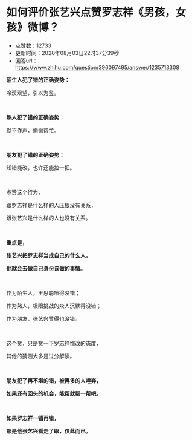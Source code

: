 # 如何评价张艺兴点赞罗志祥《男孩，女孩》微博？
- 点赞数：12733
- 更新时间：2020年08月03日22时37分39秒
- 回答url：https://www.zhihu.com/question/396097495/answer/1235713308
<body>
 <p data-pid="TWnnSn-0"><b>陌生人犯了错的正确姿势：</b></p>
 <p data-pid="xmQct-B2">冷漠观望，引以为鉴。</p>
 <p class="ztext-empty-paragraph"><br></p>
 <p data-pid="LmA4fncv"><b>熟人犯了错的正确姿势：</b></p>
 <p data-pid="7m7km6tr">默不作声，偷偷帮忙。</p>
 <p class="ztext-empty-paragraph"><br></p>
 <p data-pid="p4zhhOtz"><b>朋友犯了错的正确姿势：</b></p>
 <p data-pid="CFED0FnL">知错能改，也许还能拉一把。</p>
 <p class="ztext-empty-paragraph"><br></p>
 <p data-pid="ySfaspYO">点赞这个行为，</p>
 <p data-pid="yWrSIFvH">跟罗志祥是什么样的人压根没有关系，</p>
 <p data-pid="PxLWFjlC">跟张艺兴是什么样的人也没有关系。</p>
 <p class="ztext-empty-paragraph"><br></p>
 <p data-pid="pPof_uJl"><b>重点是，</b></p>
 <p data-pid="barAlK9O"><b>张艺兴把罗志祥当成自己的什么人，</b></p>
 <p data-pid="OStPtcZJ"><b>他就会去做自己身份该做的事情。</b></p>
 <p class="ztext-empty-paragraph"><br></p>
 <p data-pid="R7TBw64X">作为陌生人，王思聪喷得没错；</p>
 <p data-pid="e0BnUWRY">作为熟人，极限挑战的众人沉默得没错；</p>
 <p data-pid="r7esZDn2">作为朋友，张艺兴赞得也没错。</p>
 <p class="ztext-empty-paragraph"><br></p>
 <p data-pid="V_pqM1qq">这个赞，只是赞一下罗志祥悔改的态度，</p>
 <p data-pid="3DkkzoOu">其他的猜测大多是过分解读。</p>
 <p class="ztext-empty-paragraph"><br></p>
 <p data-pid="yYhSAnY_"><b>朋友犯了再不堪的错，被再多的人唾弃，</b></p>
 <p data-pid="fXdyGcTw"><b>如果还有回头的机会，能帮就帮一帮吧。</b></p>
 <p class="ztext-empty-paragraph"><br></p>
 <p data-pid="mHBYPtId"><b>如果罗志祥一错再错，</b></p>
 <p data-pid="Kapmyq51"><b>那是他张艺兴看走了眼，仅此而已。</b></p>
</body>